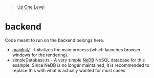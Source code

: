 > [Up One Level](../readme.md)

# backend

Code meant to run on the backend belongs here.

- [mainInit/](mainInit/readme.md) - Initializes the main process (which launches browser windows for the rendering).
- simpleDatabase.ts - A very simple [NeDB](https://github.com/louischatriot/nedb) NoSQL database for this example. Since NeDB is no longer maintained, it is recommended to replace this with what is actually wanted for most cases.